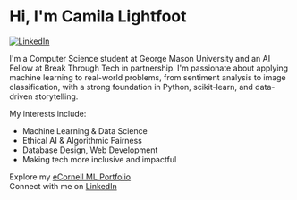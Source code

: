 # Hi, I'm Camila Lightfoot
[![LinkedIn](https://img.shields.io/badge/LinkedIn-blue?style=for-the-badge&logo=linkedin&logoColor=white)](https://www.linkedin.com/in/camilalightfoot/)

I'm a Computer Science student at George Mason University and an AI Fellow at Break Through Tech in partnership. I'm passionate about applying machine learning to real-world problems, from sentiment analysis to image classification, with a strong foundation in Python, scikit-learn, and data-driven storytelling.

My interests include:
- Machine Learning & Data Science
- Ethical AI & Algorithmic Fairness
- Database Design, Web Development
- Making tech more inclusive and impactful

Explore my [eCornell ML Portfolio](https://github.com/CamilaLightfoot/My-eCornell-Portfolio)  
Connect with me on [LinkedIn](https://www.linkedin.com/in/camilalightfoot/)  
